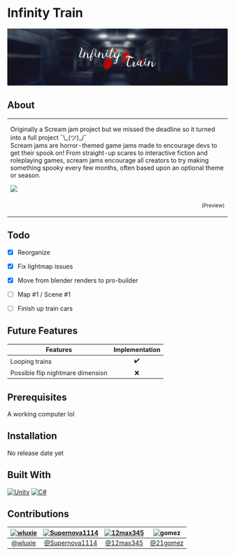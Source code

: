 # Infinity Train
![](Scream-Jam-2021/banner.png)



## About
<table>
<tr>
<td>
  
Originally a Scream jam project but we missed the deadline so it turned into a full project ¯\\\_(ツ)_/¯  
Scream jams are horror-themed game jams made to encourage devs to get their spook on! From straight-up scares to interactive fiction and roleplaying games, scream jams encourage all creators to try making something spooky every few months, often based upon an optional theme or season.

<img src="Scream-Jam-2021/preview.gif" width=100%/>
<p align="right">
  <sub>(Preview)</sub>
</p>

</td>
</tr>
</table>



## Todo
- [X] Reorganize
- [X] Fix lightmap issues
- [X] Move from blender renders to pro-builder
- [ ] Map #1 / Scene #1
- [ ] Finish up train cars



## Future Features

|          Features                   |   Implementation   |
| ----------------------------------- | :----------------: |
|       Looping trains                |         ✔️         |
|  Possible flip nightmare dimension  |         ❌         |



## Prerequisites
A working computer lol



## Installation
No release date yet


## Built With
<p>
  <a href="#"><img alt="Unity" src="https://img.shields.io/badge/unity-%23000000.svg?style=for-the-badge&logo=unity&logoColor=white"></a>
  <a href="#"><img alt="C#"src="https://img.shields.io/badge/c%23-%23239120.svg?style=for-the-badge&logo=c-sharp&logoColor=white"></a>
</p>



## Contributions

| [![wluxie](https://avatars.githubusercontent.com/u/49565505?v=3&s=144)](https://github.com/wluxie) | [![Supernova1114](https://avatars.githubusercontent.com/u/55326068?v=3&s=144)](https://github.com/Supernova1114) | [![12max345](https://avatars.githubusercontent.com/u/62104473?v=3&s=144)](https://github.com/12max345) | <img alt="gomez" src="https://avatars.githubusercontent.com/u/83387589?v=3" width="145" height="145"> |
|     :---:      |     :---:      |     :---:      |     :---:      |
| [@wluxie](https://github.com/wluxie)  | [@Supernova1114](https://github.com/Supernova1114) | [@12max345](https://github.com/12max345) | [@21gomez](https://github.com/21gomez)
